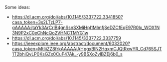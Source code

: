 Some ideas: 
- https://dl.acm.org/doi/abs/10.1145/3337722.3341850?casa_token=3s2LTzLP7-gAAAAA:jtaYk3ArCrlB4gnSsnSXMiHpl1MlmfjSeDZCfEqE97R0lx_WOX1N3N9P2xC0eChNcQo2VHNCTMYG1w
- https://dl.acm.org/doi/abs/10.1145/3337722.3337759
- https://ieeexplore.ieee.org/abstract/document/6032020?casa_token=MtIiiZZ8frkAAAAA:AHpgxBlN2HqxmCJQtRxwYR_Cd765SJT1T2bhiQyLP0KsGZx0CuF47Ak_-y9BSXoZvlBZEj6b0_s